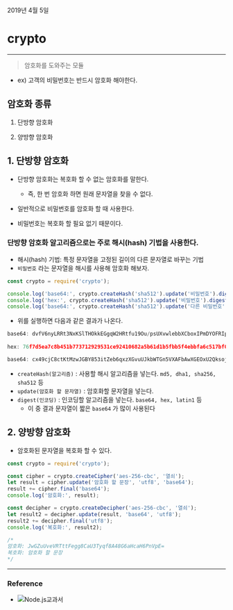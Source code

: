 2019년 4월 5일

# crypto

---

> 암호화를 도와주는 모듈

- ex) 고객의 비밀번호는 반드시 암호화 해야한다.

## 암호화 종류

1. 단방향 암호화

2. 양방향 암호화

## 1. 단방향 암호화

- 단방향 암호화는 복호화 할 수 없는 암호화를 말한다.

  - 즉, 한 번 암호화 하면 원래 문자열을 찾을 수 없다.

- 일반적으로 비밀번호를 암호화 할 때 사용한다.

- 비밀번호는 복호화 할 필요 없기 때문이다.


### 단방향 암호화 알고리즘으로는 주로 해시(hash) 기법을 사용한다.

- 해시(hash) 기법: 특정 문자열을 고정된 길이의 다른 문자열로 바꾸는 기법
- `비밀번호` 라는 문자열을 해시를 사용해 암호화 해보자.

```javascript
const crypto = require('crypto');

console.log('base64:', crypto.createHash('sha512').update('비밀번호').digest('base64'));
console.log('hex:', crypto.createHash('sha512').update('비밀번호').digest('hex'));
console.log('base64:', crypto.createHash('sha512').update('다른 비밀번호').digest('base64'));
```

- 위를 실행하면 다음과 같은 결과가 나온다.

```javascript
base64: dvfV6nyLRRt3NxKSlTHOkkEGgqW2HRtfu19Ou/psUXvwlebbXCboxIPmDYOFRIpqav2eUTBFuHaZri5x+usy1g==
  
hex: 76f7d5ea7c8b451b773712929531ce92410682a5b61d1b5fbb5f4ebbfa6c517bf095e6db5c26e8c483e60d8385448a6a6afd9e513045b87699ae2e71faeb32d6

base64: cx49cjC8ctKtMzwJGBY853itZeb6qxzXGvuUJkbWTGn5VXAFbAwXGEOxU2Qksoj+aM2GWPhc1O7mmkyohXMsQw==
```

- `createHash(알고리즘)` : 사용할 해시 알고리즘을 넣는다. `md5, dha1, sha256, sha512` 등
- `update(암호화 할 문자열)` : 암호화할 문자열을 넣는다.
- `digest(인코딩)` : 인코딩할 알고리즘을 넣는다. `base64, hex, latin1` 등
  - 이 중 결과 문자열이 짧은  `base64` 가 많이 사용된다

## 2. 양방향 암호화

- 암호화된 문자열을 복호화 할 수 있다.

```javascript
const crypto = require('crypto');

const cipher = crypto.createCipher('aes-256-cbc', '열쇠');
let result = cipher.update('암호화 할 문장', 'utf8', 'base64');
result += cipher.final('base64');
console.log('암호화:', result);

const decipher = crypto.createDecipher('aes-256-cbc', '열쇠');
let result2 = decipher.update(result, 'base64', 'utf8');
result2 += decipher.final('utf8');
console.log('복호화:', result2);
```

```javascript
/*
암호화: JwGZuUveVRTttFegg8CaU3Tyqf8A48G6aHcaH6PnVpE=
복호화: 암호화 할 문장
*/
```

----

### Reference

- ![Node.js교과서](http://www.yes24.com/Product/goods/62597864)